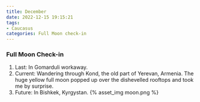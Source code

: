 ```yaml
---
title: December
date: 2022-12-15 19:15:21
tags:
- Caucasus
categories: Full Moon check-in
---
```

### Full Moon Check-in

1. Last: In Gomarduli workaway.
2. Current: Wandering through Kond, the old part of Yerevan, Armenia. The huge yellow full moon popped up over the dishevelled rooftops and took me by surprise.
3. Future: In Bishkek, Kyrgystan.
{% asset_img moon.png %}